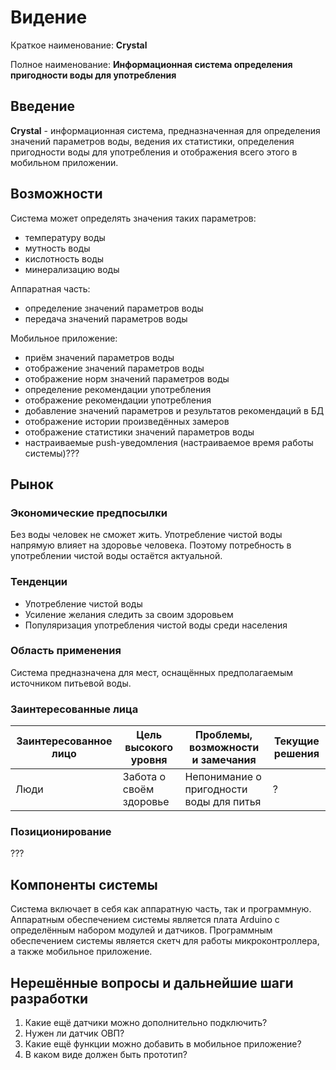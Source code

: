 #  Видение
Краткое наименование: **Crystal**

Полное наименование: **Информационная система определения пригодности воды для употребления**

## Введение
**Crystal** - информационная система, предназначенная для определения значений параметров воды, ведения их статистики, определения пригодности воды для употребления и отображения всего этого в мобильном приложении.

## Возможности
Система может определять значения таких параметров:
- температуру воды
- мутность воды
- кислотность воды
- минерализацию воды

Аппаратная часть:
- определение значений параметров воды
- передача значений параметров воды

Мобильное приложение:
- приём значений параметров воды
- отображение значений параметров воды
- отображение норм значений параметров воды
- определение рекомендации употребления
- отображение рекомендации употребления
- добавление значений параметров и результатов рекомендаций в БД
- отображение истории произведённых замеров
- отображение статистики значений параметров воды
- настраиваемые push-уведомления
(настраиваемое время работы системы)???

## Рынок
### Экономические предпосылки
Без воды человек не сможет жить. Употребление чистой воды напрямую влияет на здоровье человека. Поэтому потребность в употреблении чистой воды остаётся актуальной.

### Тенденции 
- Употребление чистой воды
- Усиление желания следить за своим здоровьем
- Популяризация употребления чистой воды среди населения

### Область применения
Система предназначена для мест, оснащённых предполагаемым источником питьевой воды.

### Заинтересованные лица 
Заинтересованное лицо | Цель высокого уровня | Проблемы, возможности и замечания | Текущие решения
--- | --- | --- | ---
Люди | Забота о своём здоровье | Непонимание о пригодности воды для питья | ?

### Позиционирование
???

## Компоненты системы
Система включает в себя как аппаратную часть, так и программную. Аппаратным обеспечением системы является плата Arduino с определённым набором модулей и датчиков. Программным обеспечением системы является скетч для работы микроконтроллера, а также мобильное приложение.

## Нерешённые вопросы и дальнейшие шаги разработки
1. Какие ещё датчики можно дополнительно подключить?
2. Нужен ли датчик ОВП?
3. Какие ещё функции можно добавить в мобильное приложение?
4. В каком виде должен быть прототип?
